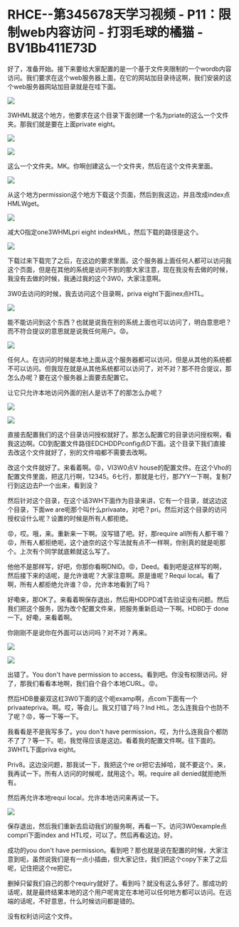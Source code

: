 # RHCE--第345678天学习视频 - P11：限制web内容访问 - 打羽毛球的橘猫 - BV1Bb411E73D

好了，准备开始。接下来要给大家配置的是一个基于文件夹限制的一个wordb内容访问。我们要求在这个web服务器上面，在它的网站加目录待这啊，我们安装的这个web服务器网站加目录就是在哇下面。



![](img/7b917d2c0a2dc35da5a34a02e3661b35_1.png)

3WHML就这个地方，他要求在这个目录下面创建一个名为priate的这么一个文件夹。那我们就是要在上面private eight。



![](img/7b917d2c0a2dc35da5a34a02e3661b35_3.png)

![](img/7b917d2c0a2dc35da5a34a02e3661b35_4.png)

这么一个文件夹。MK。你啊创建这么一个文件夹，然后在这个文件夹里面。

![](img/7b917d2c0a2dc35da5a34a02e3661b35_6.png)

从这个地方permission这个地方下载这个页面，然后到我这边，并且改成index点HMLWget。



![](img/7b917d2c0a2dc35da5a34a02e3661b35_8.png)

减大O指定one3WHMLpri eight indexHML，然后下载的路径是这个。

![](img/7b917d2c0a2dc35da5a34a02e3661b35_10.png)

下载过来下载完了之后，在这边的要求里面。这个服务器上面任何人都可以访问我这个页面，但是在其他的系统是访问不到的那大家注意，现在我没有去做的时候，我没有去做的时候，我通过我的这个3W0，大家注意啊。

3W0去访问的时候，我去访问这个目录啊，priva eight下面inex点HTL。

![](img/7b917d2c0a2dc35da5a34a02e3661b35_12.png)

能不能访问到这个东西？也就是说我在别的系统上面也可以访问了，明白意思吧？而不符合提议的意思就是说我任何用户。😡。



![](img/7b917d2c0a2dc35da5a34a02e3661b35_14.png)

任何人。在访问的时候是本地上面从这个服务器都可以访问，但是从其他的系统都不可以访问。但我现在就是从其他系统都可以访问了，对不对？那不符合提议，那怎么办呢？要在这个服务器上面要去配置它。

让它只允许本地访问外面的别人是访不了的那怎么办呢？

![](img/7b917d2c0a2dc35da5a34a02e3661b35_16.png)

![](img/7b917d2c0a2dc35da5a34a02e3661b35_17.png)

直接去配置我们的这个目录访问授权就好了。那怎么配置它的目录访问授权啊，看我这边啊。CD到配置文件路径EDCHDDPconfig点D下面。这个目录下我们直接去改这个文件就好了，别的文件咱都不需要去改啊。

改这个文件就好了。来看着啊。😡，VI3W0点V house的配置文件。在这个Vho的配置文件里面，把这几行啊，12345。6七行，那就是七行，那7YY一下啊，复制7行到这边去P一个出来，看到没？

然后针对这个目录，在这个话3WH下面作为目录来讲，它有一个目录，就这边这个目录，下面we are呃那个叫什么privaate，对吧？pri。然后对这个目录的访问授权设什么呢？设置的时候是所有人都拒绝。

😡，哎。哦，来。重新来一下啊。没写错了吧。好，那require all所有人都干嘛？😡，所有人都拒绝呃，这个迪奈的这个写法就有点不一样啊，你别真的就是呃那个。上次有个同学就底赖就这么写了。

他他不是那样写，好吧，你那你看啊DNID。😡，Deed。看到吧是这样写的啊，然后接下来的话呢，是允许谁呢？大家注意啊。原是谁呢？Requi local。看了啊，所有人都拒绝允许谁？😡，允许本地看到了吗？

好嘞来，那OK了。来看着啊保存退出，然后用HDDPD减T去验证没有问题。然后我们把这个服务，因为改个配置文件来，把服务重新启动一下啊。HDBD于 done一下。好嘞，来看着啊。

你刚刚不是说你在外面可以访问吗？对不对？再来。

![](img/7b917d2c0a2dc35da5a34a02e3661b35_19.png)

![](img/7b917d2c0a2dc35da5a34a02e3661b35_20.png)

出错了。You don't have permission to access。看到吧。你没有权限访问。好了，那我们看看本地啊，我们自个自个本地CURL。😡。

然后HDB曼豪双这杠3W0下面的这个呃examp啊，点com下面有一个privaatepriva。啊。哎，等会儿。我又打错了吗？Ind HtL。怎么连我自个也防不了呢？😡，等一下等一下。

我看看是不是我写多了。you don't have permission，哎，为什么连我自个都防不了了？等一下。呃，我觉得应该是这边。看着我的配置文件啊。往下面的。3WHTL下面priva eight。

Priv8。这边没问题，那我试一下，我把这个re or把它去掉哈，就不要这个。来，我再试一下。所有人访问的时候呢，就用这个。啊。require all denied就拒绝所有。

然后再允许本地requi local，允许本地访问来再试一下。

![](img/7b917d2c0a2dc35da5a34a02e3661b35_22.png)

保存退出，然后我们重新去启动我们的服务啊，再看一下。访问3W0example点compri下面index and HTL哎，可以了。然后再看这边。好。

成功的you don't have permission。看到吧？那也就是说在配置的时候，大家注意到呃，虽然说我们是有一点小插曲，但大家记住，我们把这个copy下来了之后呢，记住把这个re把它。

删掉只留我们自己的那个requiry就好了。看到吗？就没有这么多好了。那成功的话呢，就是最终结果本地的这个用户呢肯定在本地可以任何地方都可以访问。在远端的话呢，不好意思，什么时候访问都是错的。

没有权利访问这个文件。